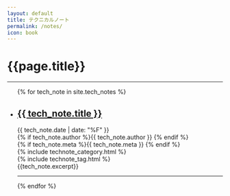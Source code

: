```yaml
---
layout: default
title: テクニカルノート
permalink: /notes/
icon: book
---
```


<div class="page clearfix">
<div class="wide">
<h1>{{page.title}}</h1>
<hr>
      
<ul>
{% for tech_note in site.tech_notes %}
<li>
  <h2>
    <a class="post-link" href="{{ tech_note.url | prepend: site.baseurl }}">{{ tech_note.title }}</a>
  </h2>
  <div class="label">
    <div class="label-card">
      <i class="fa fa-calendar"></i>{{ tech_note.date | date: "%F" }}
    </div>
    <div class="label-card">
    {% if tech_note.author %}<i class="fa fa-user"></i>{{ tech_note.author }}
    {% endif %}
    </div>
    <div class="label-card">
      {% if tech_note.meta %}<i class="fa fa-key"></i>{{ tech_note.meta }}  {% endif %}
    </div>
    <div class="label-card">
      {% include technote_category.html %}
    </div>
    <div class="label-card">
      {% include technote_tag.html %}
    </div>
  </div> 
  <div class="excerpt">
    {{tech_note.excerpt}}
  </div>
  <hr>
</li>
{% endfor %}
</ul>

</div>
</div>
